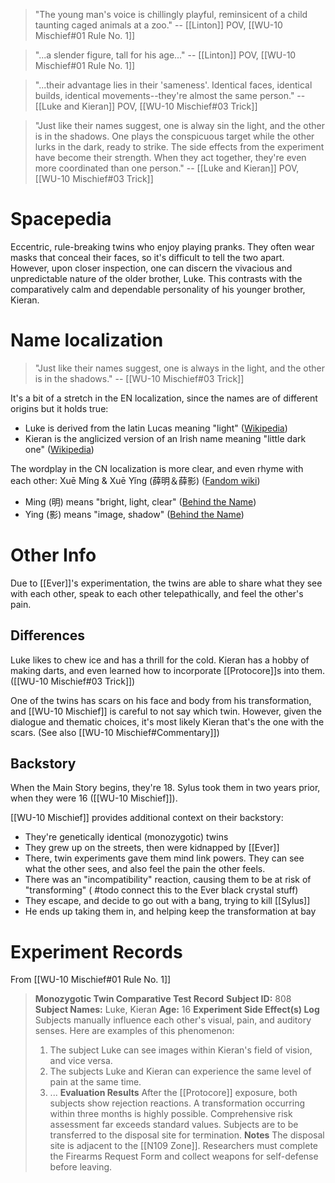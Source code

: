 > "The young man's voice is chillingly playful, reminsicent of a child taunting caged animals at a zoo."
> -- [[Linton]] POV, [[WU-10 Mischief#01 Rule No. 1]]

> "...a slender figure, tall for his age..."
> -- [[Linton]] POV, [[WU-10 Mischief#01 Rule No. 1]]

> "...their advantage lies in their 'sameness'. Identical faces, identical builds, identical movements--they're almost the same person."
> -- [[Luke and Kieran]] POV, [[WU-10 Mischief#03 Trick]]

> "Just like their names suggest, one is alway sin the light, and the other is in the shadows. One plays the conspicuous target while the other lurks in the dark, ready to strike. The side effects from the experiment have become their strength. When they act together, they're even more coordinated than one person."
> -- [[Luke and Kieran]] POV, [[WU-10 Mischief#03 Trick]]


# Spacepedia
Eccentric, rule-breaking twins who enjoy playing pranks. They often wear masks that conceal their faces, so it's difficult to tell the two apart. However, upon closer inspection, one can discern the vivacious and unpredictable nature of the older brother, Luke. This contrasts with the comparatively calm and dependable personality of his younger brother, Kieran.

# Name localization
> "Just like their names suggest, one is always in the light, and the other is in the shadows."
> -- [[WU-10 Mischief#03 Trick]]

It's a bit of a stretch in the EN localization, since the names are of different origins but it holds true:
* Luke is derived from the latin Lucas meaning "light" ([Wikipedia](https://en.wikipedia.org/wiki/Luke_(given_name)))
* Kieran is the anglicized version of an Irish name meaning "little dark one" ([Wikipedia](https://en.wikipedia.org/wiki/Ciarán))

The wordplay in the CN localization is more clear, and even rhyme with each other: Xuē Míng & Xuē Yǐng (薛明＆薛影) ([Fandom wiki](https://loveanddeepspace.fandom.com/wiki/Luke_and_Kieran))
* Ming (明) means "bright, light, clear" ([Behind the Name](https://www.behindthename.com/name/ming))
* Ying (影) means "image, shadow" ([Behind the Name](https://www.behindthename.com/name/ying))

# Other Info
Due to [[Ever]]'s experimentation, the twins are able to share what they see with each other, speak to each other telepathically, and feel the other's pain.

## Differences
Luke likes to chew ice and has a thrill for the cold. Kieran has a hobby of making darts, and even learned how to incorporate [[Protocore]]s into them. ([[WU-10 Mischief#03 Trick]])

One of the twins has scars on his face and body from his transformation, and [[WU-10 Mischief]] is careful to not say which twin. However, given the dialogue and thematic choices, it's most likely Kieran that's the one with the scars. (See also [[WU-10 Mischief#Commentary]])

## Backstory

When the Main Story begins, they're 18. Sylus took them in two years prior, when they were 16 ([[WU-10 Mischief]]).

[[WU-10 Mischief]] provides additional context on their backstory:
* They're genetically identical (monozygotic) twins
* They grew up on the streets, then were kidnapped by [[Ever]]
* There, twin experiments gave them mind link powers. They can see what the other sees, and also feel the pain the other feels.
* There was an "incompatibility" reaction, causing them to be at risk of "transforming" ( #todo connect this to the Ever black crystal stuff)
* They escape, and decide to go out with a bang, trying to kill [[Sylus]]
* He ends up taking them in, and helping keep the transformation at bay

# Experiment Records
From [[WU-10 Mischief#01 Rule No. 1]]

> **Monozygotic Twin Comparative Test Record**
> **Subject ID:** 808
> **Subject Names:** Luke, Kieran
> **Age:** 16
> **Experiment Side Effect(s) Log**
> Subjects manually influence each other's visual, pain, and auditory senses. Here are examples of this phenomenon:
> 1. The subject Luke can see images within Kieran's field of vision, and vice versa.
> 2. The subjects Luke and Kieran can experience the same level of pain at the same time.
> 3. ...
> **Evaluation Results**
> After the [[Protocore]] exposure, both subjects show rejection reactions. A transformation occurring within three months is highly possible.
> Comprehensive risk assessment far exceeds standard values. Subjects are to be transferred to the disposal site for termination.
> **Notes**
> The disposal site is adjacent to the [[N109 Zone]]. Researchers must complete the Firearms Request Form and collect weapons for self-defense before leaving.
